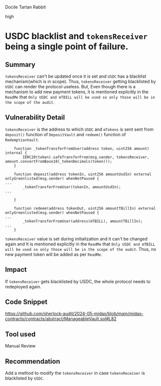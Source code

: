 Docile Tartan Rabbit

high

# USDC blacklist and ``tokensReceiver`` being a single point of failure.

## Summary
``tokensReceiver`` can't be updated once it is set and ``USDC`` has a blacklist mechanism(which is in scope). Thus, ``tokensReceiver`` getting blacklisted by ``USDC`` can render the protocol useless. But, Even though there is a mechanism to add new payment tokens, it is mentioned explicitly in the ``ReadMe`` that ``Only USDC and mTBILL will be used so only those will be in the scope of the audit``. 
 
## Vulnerability Detail
``tokensReceiver`` is the address to which ``USDC`` and ``mTokens`` is sent sent from ``deposit()`` function of ``DepositVault`` and ``redeem()`` function of ``RedemptionVault``.

```solidity
    function _tokenTransferFromUser(address token, uint256 amount) internal {
        IERC20(token).safeTransferFrom(msg.sender, tokensReceiver, amount.convertFromBase18(_tokenDecimals(token)));
    }
```

```solidity
    function deposit(address tokenIn, uint256 amountUsdIn) external onlyGreenlisted(msg.sender) whenNotPaused {
...
        _tokenTransferFromUser(tokenIn, amountUsdIn);
...

    }
```

```solidity
    function redeem(address tokenOut, uint256 amountTBillIn) external onlyGreenlisted(msg.sender) whenNotPaused {
...
        _tokenTransferFromUser(address(mTBILL), amountTBillIn);
...
    }
```

``tokensReceiver`` value is set during initialization and it can't be changed again and It is mentioned explicitly in the ``ReadMe`` that ``Only USDC and mTBILL will be used so only those will be in the scope of the audit``. Thus, no new payment token will be added as per ``ReadMe``.

## Impact
If ``tokensReceiver`` gets blacklisted by USDC, the whole protocol needs to redeployed again.

## Code Snippet
https://github.com/sherlock-audit/2024-05-midas/blob/main/midas-contracts/contracts/abstract/ManageableVault.sol#L82

## Tool used
Manual Review

## Recommendation
Add a method to modify the ``tokensReceiver`` in case ``tokensReceiver`` is blacklisted by ``USDC``.
